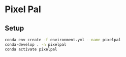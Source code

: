 # Pixel Pal

## Setup

```bash
conda env create -f environment.yml --name pixelpal
conda-develop . -n pixelpal
conda activate pixelpal
```